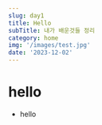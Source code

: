 ```yaml
---
slug: day1
title: Hello
subTitle: 내가 배운것들 정리
category: home
img: '/images/test.jpg'
date: '2023-12-02'
---
```


# hello

- hello
